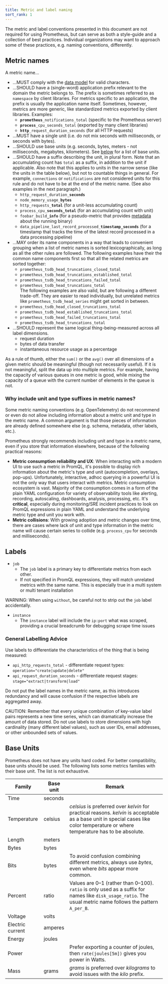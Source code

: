 ```yaml
---
title: Metric and label naming
sort_rank: 1
---
```


The metric and label conventions presented in this document are not required
for using Prometheus, but can serve as both a style-guide and a collection of
best practices. Individual organizations may want to approach some of these
practices, e.g. naming conventions, differently.

## Metric names

A metric name...

* ...MUST comply with the [data model](/docs/concepts/data_model/#metric-names-and-labels) for valid characters.
* ...SHOULD have a (single-word) application prefix relevant to the domain the
  metric belongs to. The prefix is sometimes referred to as `namespace` by
  client libraries. For metrics specific to an application, the prefix is
  usually the application name itself. Sometimes, however, metrics are more
  generic, like standardized metrics exported by client libraries. Examples:
  * <code><b>prometheus</b>\_notifications\_total</code>
    (specific to the Prometheus server)
  * <code><b>process</b>\_cpu\_seconds\_total</code>
    (exported by many client libraries)
  * <code><b>http</b>\_request\_duration\_seconds</code>
    (for all HTTP requests)
* ...MUST have a single unit (i.e. do not mix seconds with milliseconds, or seconds with bytes).
* ...SHOULD use base units (e.g. seconds, bytes, meters - not milliseconds, megabytes, kilometers). See [below](#base-units) for a list of base units.
* ...SHOULD have a suffix describing the unit, in plural form. Note that an accumulating count has `total` as a suffix, in addition to the unit if applicable. Also note that this applies to units in the narrow sense (like the units in the table below), but not to countable things in general. For example, <code>connections</code> or <code>notifications</code> are not considered units for this rule and do not have to be at the end of the metric name. (See also examples in the next paragraph.)
  * <code>http\_request\_duration\_<b>seconds</b></code>
  * <code>node\_memory\_usage\_<b>bytes</b></code>
  * <code>http\_requests\_<b>total</b></code>
    (for a unit-less accumulating count)
  * <code>process\_cpu\_<b>seconds\_total</b></code>
    (for an accumulating count with unit)
  * <code>foobar_build<b>\_info</b></code>
    (for a pseudo-metric that provides [metadata](https://www.robustperception.io/exposing-the-software-version-to-prometheus) about the running binary)
  * <code>data\_pipeline\_last\_record\_processed\_<b>timestamp_seconds</b></code>
    (for a timestamp that tracks the time of the latest record processed in a data processing pipeline)
* ...MAY order its name components in a way that leads to convenient grouping when a list of metric names is sorted lexicographically, as long as all the other rules are followed. The following examples have their the common name components first so that all the related metrics are sorted together:
  * <code>prometheus\_tsdb\_head\_truncations\_closed\_total</code>
  * <code>prometheus\_tsdb\_head\_truncations\_established\_total</code>
  * <code>prometheus\_tsdb\_head\_truncations\_failed\_total</code>
  * <code>prometheus\_tsdb\_head\_truncations\_total</code><br/>
  The following examples are also valid, but are following a different trade-off. They are easier to read individually, but unrelated metrics like <code>prometheus\_tsdb\_head\_series</code> might get sorted in between.
  * <code>prometheus\_tsdb\_head\_closed\_truncations\_total</code>
  * <code>prometheus\_tsdb\_head\_established\_truncations\_total</code>
  * <code>prometheus\_tsdb\_head\_failed\_truncations\_total</code>
  * <code>prometheus\_tsdb\_head\_truncations\_total</code>
* ...SHOULD represent the same logical thing-being-measured across all label
  dimensions.
  * request duration
  * bytes of data transfer
  * instantaneous resource usage as a percentage

As a rule of thumb, either the `sum()` or the `avg()` over all dimensions of a
given metric should be meaningful (though not necessarily useful). If it is not
meaningful, split the data up into multiple metrics. For example, having the
capacity of various queues in one metric is good, while mixing the capacity of a
queue with the current number of elements in the queue is not.

### Why include unit and type suffixes in metric names?

Some metric naming conventions (e.g. OpenTelemetry) do not recommend or even do not allow
including information about a metric unit and type in the metric name. A common
argument is that those pieces of information are already defined somewhere else (e.g. schema,
metadata, other labels, etc.).

Prometheus strongly recommends including unit and type in a metric name, even if you store that
information elsewhere, because of the following practical reasons:

* **Metric consumption reliability and UX**: When interacting with a modern UI to
use such a metric in PromQL, it's possible to display rich information about the metric's type and unit
(autocompletion, overlays, pop-ups). Unfortunately, interactive, adhoc querying in a powerful UI is not
the only way that users interact with metrics. Metric consumption ecosystem is vast. Majority
of the consumption comes in a form of the plain YAML configuration for variety of observability tools like
alerting, recording, autoscaling, dashboards, analysis, processing, etc. It's **critical**, especially
during monitoring/SRE incident practices to look on PromQL expressions in plain YAML and understand
the underlying metric type and unit you work with.
* **Metric collisions**: With growing adoption and metric changes over time, there are cases where lack
of unit and type information in the metric name will cause certain series to collide (e.g. `process_cpu` for seconds and milliseconds).

## Labels

* `job`
   * The `job` label is a primary key to differentiate metrics from each other.
   * If not specified in PromQL expressions, they will match unrelated metrics with the same name. This is especially true in a multi system or multi tenant installation

WARNING: When using `without`, be careful not to strip out the `job` label accidentally.

* `instance`
   * The `instance` label will include the `ip:port` what was scraped, providing a crucial breadcrumb for debugging scrape time issues

### General Labelling Advice

Use labels to differentiate the characteristics of the thing that is being measured:

 * `api_http_requests_total` - differentiate request types: `operation="create|update|delete"`
 * `api_request_duration_seconds` - differentiate request stages: `stage="extract|transform|load"`

Do not put the label names in the metric name, as this introduces redundancy
and will cause confusion if the respective labels are aggregated away.

CAUTION: Remember that every unique combination of key-value label
pairs represents a new time series, which can dramatically increase the amount
of data stored. Do not use labels to store dimensions with high cardinality
(many different label values), such as user IDs, email addresses, or other
unbounded sets of values.

## Base Units

Prometheus does not have any units hard coded. For better compatibility, base
units should be used. The following lists some metrics families with their base unit.
The list is not exhaustive.

| Family | Base unit | Remark |
| -------| --------- | ------ |
| Time   | seconds   |        |
| Temperature | celsius | _celsius_ is preferred over _kelvin_ for practical reasons. _kelvin_ is acceptable as a base unit in special cases like color temperature or where temperature has to be absolute. |
| Length | meters | |
| Bytes  | bytes | |
| Bits   | bytes | To avoid confusion combining different metrics, always use _bytes_, even where _bits_ appear more common. |
| Percent | ratio | Values are 0–1 (rather than 0–100). `ratio` is only used as a suffix for names like `disk_usage_ratio`. The usual metric name follows the pattern `A_per_B`. |
| Voltage | volts | |
| Electric current | amperes | |
| Energy | joules | |
| Power  | | Prefer exporting a counter of joules, then `rate(joules[5m])` gives you power in Watts. |
| Mass   | grams | _grams_ is preferred over _kilograms_ to avoid issues with the _kilo_ prefix. |
